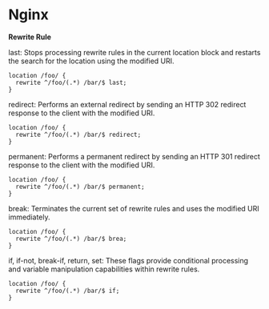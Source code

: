 # Nginx

**Rewrite Rule**  

last: Stops processing rewrite rules in the current location block and restarts the search for the location using the modified URI.
```
location /foo/ {
  rewrite ^/foo/(.*) /bar/$ last;
}
```

redirect: Performs an external redirect by sending an HTTP 302 redirect response to the client with the modified URI.
```
location /foo/ {
  rewrite ^/foo/(.*) /bar/$ redirect;
}
```

permanent: Performs a permanent redirect by sending an HTTP 301 redirect response to the client with the modified URI.
```
location /foo/ {
  rewrite ^/foo/(.*) /bar/$ permanent;
}
```

break: Terminates the current set of rewrite rules and uses the modified URI immediately.
```
location /foo/ {
  rewrite ^/foo/(.*) /bar/$ brea;
}
```

if, if-not, break-if, return, set: These flags provide conditional processing and variable manipulation capabilities within rewrite rules.
```
location /foo/ {
  rewrite ^/foo/(.*) /bar/$ if;
}
```
